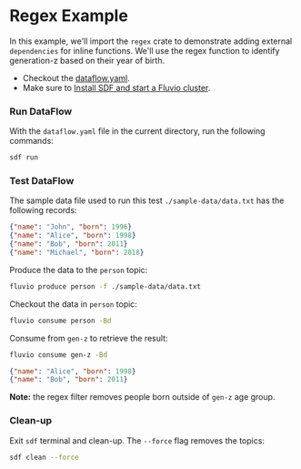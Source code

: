 # Regex Example

In this example, we'll import the `regex` crate to demonstrate adding external `dependencies` for inline functions. We'll use the regex function to identify generation-z based on their year of birth.

* Checkout the [dataflow.yaml](./dataflow.yaml).
* Make sure to [Install SDF and start a Fluvio cluster].

### Run DataFlow

With the `dataflow.yaml` file in the current directory, run the following commands:

```bash
sdf run
```

### Test DataFlow

The sample data file used to run this test `./sample-data/data.txt` has the following records:

```json
{"name": "John", "born": 1996}
{"name": "Alice", "born": 1998}
{"name": "Bob", "born": 2011}
{"name": "Michael", "born": 2018}
```

Produce the data to the `person` topic:

```bash
fluvio produce person -f ./sample-data/data.txt
```

Checkout the data in `person` topic:

```bash
fluvio consume person -Bd
```

Consume from `gen-z` to retrieve the result:

```bash
fluvio consume gen-z -Bd
```

```json
{"name": "Alice", "born": 1998}
{"name": "Bob", "born": 2011}
```

**Note:** the regex filter removes people born outside of `gen-z` age group.


### Clean-up

Exit `sdf` terminal and clean-up. The `--force` flag removes the topics:

```bash
sdf clean --force
```

[Install SDF and start a Fluvio cluster]: /README.MD#prerequisites